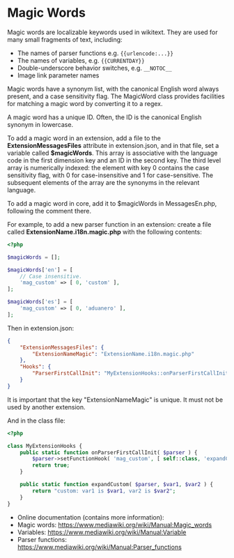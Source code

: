 Magic Words
====================================

Magic words are localizable keywords used in wikitext. They are used for many
small fragments of text, including:

* The names of parser functions e.g. `{{urlencode:...}}`
* The names of variables, e.g. `{{CURRENTDAY}}`
* Double-underscore behavior switches, e.g. `__NOTOC__`
* Image link parameter names

Magic words have a synonym list, with the canonical English word always present,
and a case sensitivity flag. The MagicWord class provides facilities for
matching a magic word by converting it to a regex.

A magic word has a unique ID. Often, the ID is the canonical English synonym in
lowercase.

To add a magic word in an extension, add a file to the **ExtensionMessagesFiles**
attribute in extension.json,
and in that file, set a variable called **$magicWords**. This array is associative
with the language code in the first dimension key and an ID in the second key. The
third level array is numerically indexed: the element with key 0 contains the case
sensitivity flag, with 0 for case-insensitive and 1 for case-sensitive. The
subsequent elements of the array are the synonyms in the relevant language.

To add a magic word in core, add it to $magicWords in MessagesEn.php, following the
comment there.

For example, to add a new parser function in an extension: create a file called
**ExtensionName.i18n.magic.php** with the following contents:

```php
<?php

$magicWords = [];

$magicWords['en'] = [
	// Case insensitive.
	'mag_custom' => [ 0, 'custom' ],
];

$magicWords['es'] = [
	'mag_custom' => [ 0, 'aduanero' ],
];
```

Then in extension.json:

```json
{
	"ExtensionMessagesFiles": {
		"ExtensionNameMagic": "ExtensionName.i18n.magic.php"
	},
	"Hooks": {
		"ParserFirstCallInit": "MyExtensionHooks::onParserFirstCallInit"
	}
}
```

It is important that the key "ExtensionNameMagic" is unique. It must not be used
by another extension.

And in the class file:

```php
<?php

class MyExtensionHooks {
	public static function onParserFirstCallInit( $parser ) {
		$parser->setFunctionHook( 'mag_custom', [ self::class, 'expandCustom' ] );
		return true;
	}

	public static function expandCustom( $parser, $var1, $var2 ) {
		return "custom: var1 is $var1, var2 is $var2";
	}
}
```

- Online documentation (contains more information):
- Magic words: <https://www.mediawiki.org/wiki/Manual:Magic_words>
- Variables: <https://www.mediawiki.org/wiki/Manual:Variable>
- Parser functions: <https://www.mediawiki.org/wiki/Manual:Parser_functions>
